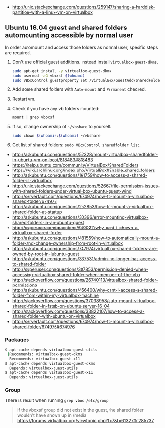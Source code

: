- http://unix.stackexchange.com/questions/259147/sharing-a-harddisk-partition-with-a-linux-vm-on-virtualbox

## Ubuntu 16.04 guest and shared folders automounting accessible by normal user

In order automount and access those folders as normal user, specific steps are required.

1. Don't use official guest additions. Instead install `virtualbox-guest-dkms`.

    ```bash
    sudo apt-get install -y virtualbox-guest-dkms
    sudo usermod -aG vboxsf $(whoami)
    sudo VBoxControl guestproperty set /VirtualBox/GuestAdd/SharedFolders/MountDir ~/vbshare
    ```

2. Add some shared folders with `Auto-mount` and `Permanent` checked.
3. Restart vm.
4. Check if you have any vb folders mounted:

    `mount | grep vboxsf`

5. If so, change ownership of `~/vbshare` to yourself.

    ```bash
    sudo chown $(whoami):$(whoami) ~/vbshare
    ```

6. Get list of shared folders: `sudo VBoxControl sharedfolder list`.

- http://askubuntu.com/questions/52328/mount-virtualbox-sharedfolder-in-ubuntu-vm-on-boot/818483#818483
- https://help.ubuntu.com/community/VirtualBox/SharedFolders
- https://wiki.archlinux.org/index.php/VirtualBox#Enable_shared_folders
- http://askubuntu.com/questions/161759/how-to-access-a-shared-folder-in-virtualbox
- http://unix.stackexchange.com/questions/52667/file-permission-issues-with-shared-folders-under-virtual-box-ubuntu-guest-wind
- http://serverfault.com/questions/674974/how-to-mount-a-virtualbox-shared-folder/674978
- http://askubuntu.com/questions/252853/how-to-mount-a-virtualbox-shared-folder-at-startup
- http://askubuntu.com/questions/30396/error-mounting-virtualbox-shared-folders-in-an-ubuntu-guest
- http://superuser.com/questions/640027/why-cant-i-chown-a-virtualbox-shared-folder
- http://askubuntu.com/questions/481559/how-to-automatically-mount-a-folder-and-change-ownership-from-root-in-virtualbox
- http://askubuntu.com/questions/747974/virtualbox-shared-folders-are-owned-by-root-in-lubuntu-guest
- http://askubuntu.com/questions/337531/admin-no-longer-has-access-to-shared-folder
- http://superuser.com/questions/307853/permission-denied-when-accessing-virtualbox-shared-folder-when-member-of-the-vbo
- http://stackoverflow.com/questions/26740113/virtualbox-shared-folder-permissions
- http://askubuntu.com/questions/456400/why-cant-i-access-a-shared-folder-from-within-my-virtualbox-machine
- http://stackoverflow.com/questions/37038958/auto-mount-virtualbox-shared-folder-in-fstab-on-ubuntu-server-16-04
- http://stackoverflow.com/questions/33822107/how-to-access-a-shared-folder-with-ubuntu-on-virtualbox
- http://serverfault.com/questions/674974/how-to-mount-a-virtualbox-shared-folder/674976#674976

### Packages

```bash
$ apt-cache depends virtualbox-guest-utils
 |Recommends: virtualbox-guest-dkms
  Recommends: virtualbox-guest-x11
$ apt-cache depends virtualbox-guest-dkms
  Depends: virtualbox-guest-utils
$ apt-cache depends virtualbox-guest-x11
  Depends: virtualbox-guest-utils
```

### Group

There is result when running `grep vbox /etc/group`

> if the vboxsf group did not exist in the guest, the shared folder wouldn't have shown up in /media
> https://forums.virtualbox.org/viewtopic.php?f=7&t=61327#p285737
